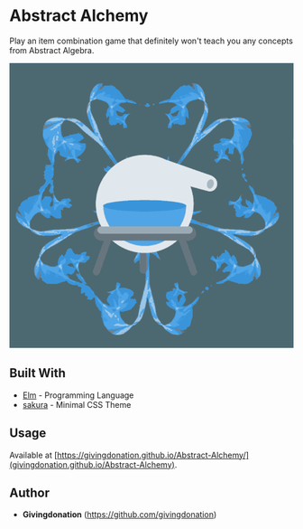 # Abstract Alchemy
Play an item combination game that definitely won't teach you any concepts from Abstract Algebra.

![logo](https://github.com/givingdonation/Abstract-Alchemy/blob/master/abstract-alchemy-logo.png)

## Built With

* [Elm](https://elm-lang.org/) - Programming Language
* [sakura](https://oxal.org/projects/sakura/) - Minimal CSS Theme

## Usage
Available at [https://givingdonation.github.io/Abstract-Alchemy/](givingdonation.github.io/Abstract-Alchemy).

## Author
* **Givingdonation** (https://github.com/givingdonation)

